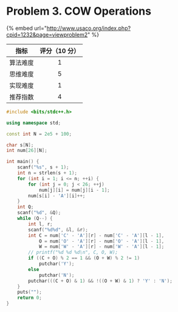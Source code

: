 # Problem 3. COW Operations

{% embed url="http://www.usaco.org/index.php?cpid=1232&page=viewproblem2" %}

|  指标  | 评分（10 分） |
| :--: | :------: |
| 算法难度 |     1    |
| 思维难度 |     5    |
| 实现难度 |     1    |
| 推荐指数 |     4    |



```cpp
#include <bits/stdc++.h>

using namespace std;

const int N = 2e5 + 100;

char s[N];
int num[26][N];

int main() {
	scanf("%s", s + 1);
	int n = strlen(s + 1);
	for (int i = 1; i <= n; ++i) {
		for (int j = 0; j < 26; ++j) 
			num[j][i] = num[j][i - 1];
		num[s[i] - 'A'][i]++;
	}
	int Q;
	scanf("%d", &Q);
	while (Q--) {
		int l, r;
		scanf("%d%d", &l, &r);
		int C = num['C' - 'A'][r] - num['C' - 'A'][l - 1],
			O = num['O' - 'A'][r] - num['O' - 'A'][l - 1],
			W = num['W' - 'A'][r] - num['W' - 'A'][l - 1];
		// printf("%d %d %d\n", C, O, W);
		if ((C + O) % 2 == 1 && (O + W) % 2 != 1)
			putchar('Y');
		else 
			putchar('N');
		putchar(((C + O) & 1) && !((O + W) & 1) ? 'Y' : 'N');
	}
	puts("");
	return 0;
}

```

